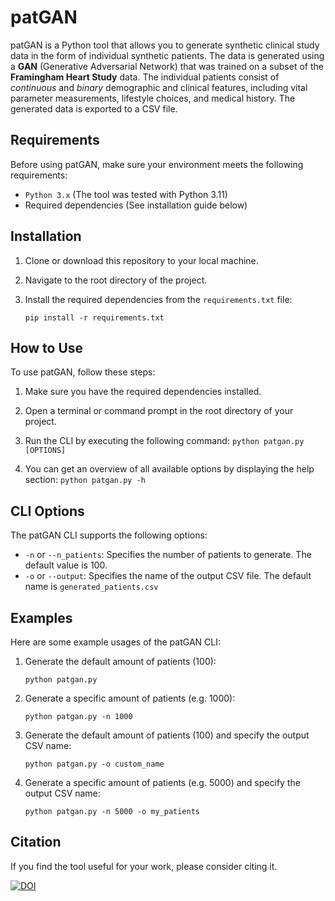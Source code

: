 # patGAN

patGAN is a Python tool that allows you to generate synthetic clinical study data in the form of individual synthetic patients. The data is generated using a **GAN** (Generative Adversarial Network) that was trained on a subset of the **Framingham Heart Study** data. The individual patients consist of *continuous* and *binary* demographic and clinical features, including vital parameter measurements, lifestyle choices, and medical history. The generated data is exported to a CSV file.

## Requirements

Before using patGAN, make sure your environment meets the following requirements:

- `Python 3.x` (The tool was tested with Python 3.11)
- Required dependencies (See installation guide below)

## Installation

1. Clone or download this repository to your local machine.

2. Navigate to the root directory of the project.

3. Install the required dependencies from the `requirements.txt` file:

    `pip install -r requirements.txt`

## How to Use

To use patGAN, follow these steps:

1. Make sure you have the required dependencies installed.

2. Open a terminal or command prompt in the root directory of your project.

3. Run the CLI by executing the following command:
    `python patgan.py [OPTIONS]`

4. You can get an overview of all available options by displaying the help section:
    `python patgan.py -h`



## CLI Options

The patGAN CLI supports the following options:

- `-n` or `--n_patients`: Specifies the number of patients to generate. The default value is 100.
- `-o` or `--output`: Specifies the name of the output CSV file. The default name is `generated_patients.csv`

## Examples

Here are some example usages of the patGAN CLI:

1. Generate the default amount of patients (100):
    ```
    python patgan.py
    ```

2. Generate a specific amount of patients (e.g. 1000):
    ```
    python patgan.py -n 1000
    ```
        
3. Generate the default amount of patients (100) and specify the output CSV name:
    ```
    python patgan.py -o custom_name
    ```

4. Generate a specific amount of patients (e.g. 5000) and specify the output CSV name:
    ```
    python patgan.py -n 5000 -o my_patients
    ```

## Citation

If you find the tool useful for your work, please consider citing it.

[![DOI](https://zenodo.org/badge/801514563.svg)](https://zenodo.org/doi/10.5281/zenodo.11259941)
